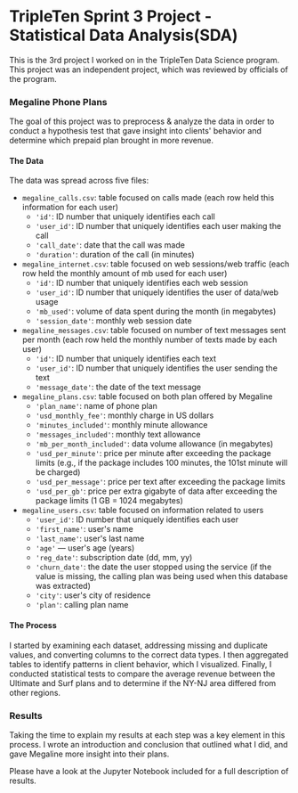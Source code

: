 # TripleTen Sprint 3 Project - Statistical Data Analysis(SDA)

This is the 3rd project I worked on in the TripleTen Data Science program. This project was an independent project, which was reviewed by officials of the program.

### Megaline Phone Plans

The goal of this project was to preprocess & analyze the data in order to conduct a hypothesis test that gave insight into clients' behavior and determine which prepaid plan brought in more revenue.

#### The Data

The data was spread across five files:

- `megaline_calls.csv`: table focused on calls made (each row held this information for each user)
    - `'id'`: ID number that uniquely identifies each call
    - `'user_id'`: ID number that uniquely identifies each user making the call
    - `'call_date'`: date that the call was made
    - `'duration'`: duration of the call (in minutes)
- `megaline_internet.csv`: table focused on web sessions/web traffic (each row held the monthly amount of mb used for each user)
    - `'id'`: ID number that uniquely identifies each web session
    - `'user_id'`: ID number that uniquely identifies the user of data/web usage
    - `'mb_used'`: volume of data spent during the month (in megabytes)
    - `'session_date'`: monthly web session date
- `megaline_messages.csv`: table focused on number of text messages sent per month (each row held the monthly number of texts made by each user)
    - `'id'`: ID number that uniquely identifies each text
    - `'user_id'`: ID number that uniquely identifies the user sending the text
    - `'message_date'`: the date of the text message
- `megaline_plans.csv`: table focused on both plan offered by Megaline
    - `'plan_name'`: name of phone plan
    - `'usd_monthly_fee'`: monthly charge in US dollars
    - `'minutes_included'`: monthly minute allowance
    - `'messages_included'`: monthly text allowance
    - `'mb_per_month_included'`: data volume allowance (in megabytes)
    - `'usd_per_minute'`: price per minute after exceeding the package limits (e.g., if the package includes 100 minutes, the 101st minute will be charged)
    - `'usd_per_message'`: price per text after exceeding the package limits
    - `'usd_per_gb'`: price per extra gigabyte of data after exceeding the package limits (1 GB = 1024 megabytes)
- `megaline_users.csv`: table focused on information related to users
    - `'user_id'`: ID number that uniquely identifies each user
    - `'first_name'`: user's name
    - `'last_name'`: user's last name
    - `'age'` — user's age (years)
    - `'reg_date'`: subscription date (dd, mm, yy)
    - `'churn_date'`: the date the user stopped using the service (if the value is missing, the calling plan was being used when this database was extracted)
    - `'city'`: user's city of residence
    - `'plan'`: calling plan name

#### The Process

I started by examining each dataset, addressing missing and duplicate values, and converting columns to the correct data types. I then aggregated tables to identify patterns in client behavior, which I visualized. Finally, I conducted statistical tests to compare the average revenue between the Ultimate and Surf plans and to determine if the NY-NJ area differed from other regions.

### Results

Taking the time to explain my results at each step was a key element in this process. I wrote an introduction and conclusion that outlined what I did, and gave Megaline more insight into their plans.

Please have a look at the Jupyter Notebook included for a full description of results.
